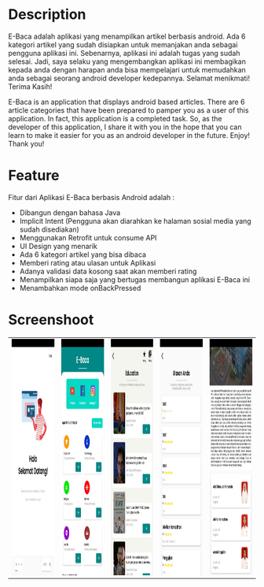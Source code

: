 # Description

E-Baca adalah aplikasi yang menampilkan artikel berbasis android. Ada 6 kategori artikel yang sudah disiapkan untuk memanjakan anda sebagai pengguna aplikasi ini. Sebenarnya, aplikasi ini adalah tugas yang sudah selesai. Jadi, saya selaku yang mengembangkan aplikasi ini membagikan kepada anda dengan harapan anda bisa mempelajari untuk memudahkan anda sebagai seorang android developer kedepannya. Selamat menikmati! Terima Kasih!

E-Baca is an application that displays android based articles. There are 6 article categories that have been prepared to pamper you as a user of this application. In fact, this application is a completed task. So, as the developer of this application, I share it with you in the hope that you can learn to make it easier for you as an android developer in the future. Enjoy! Thank you!

# Feature
Fitur dari Aplikasi E-Baca berbasis Android adalah : 
* Dibangun dengan bahasa Java
* Implicit Intent (Pengguna akan diarahkan ke halaman sosial media yang sudah disediakan)
* Menggunakan Retrofit untuk consume API
* UI Design yang menarik
* Ada 6 kategori artikel yang bisa dibaca
* Memberi rating atau ulasan untuk Aplikasi
* Adanya validasi data kosong saat akan memberi rating
* Menampilkan siapa saja yang bertugas membangun aplikasi E-Baca ini
* Menambahkan mode onBackPressed

# Screenshoot
<table>
  <tr>
    <td><img src="https://github.com/aqshalrzq/E-Baca/blob/master/screenshoot/01.jpeg" width="320" height="480" /></td>
    <td><img src="https://github.com/aqshalrzq/E-Baca/blob/master/screenshoot/02.jpeg" width="320" height="480" /></td>
    <td><img src="https://github.com/aqshalrzq/E-Baca/blob/master/screenshoot/03.jpeg" width="320" height="480" /></td>
    <td><img src="https://github.com/aqshalrzq/E-Baca/blob/master/screenshoot/04.jpeg" width="320" height="480" /></td>
    <td><img src="https://github.com/aqshalrzq/E-Baca/blob/master/screenshoot/05.jpeg" width="320" height="480" /></td>
  </tr>
 </table>
